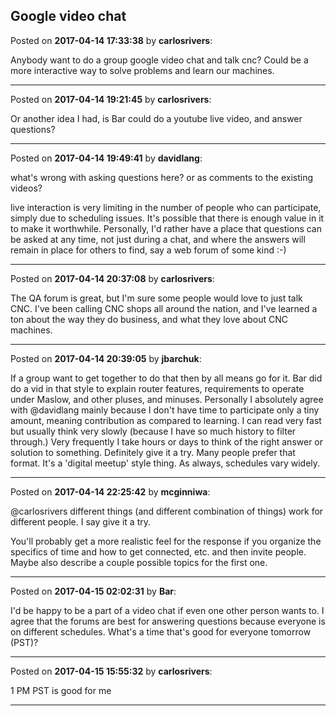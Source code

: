 ## Google video chat
Posted on **2017-04-14 17:33:38** by **carlosrivers**:

Anybody want to do a group google video chat and talk cnc? Could be a more interactive way to solve problems and learn our machines.

---

Posted on **2017-04-14 19:21:45** by **carlosrivers**:

Or another idea I had, is Bar could do a youtube live video, and answer questions?

---

Posted on **2017-04-14 19:49:41** by **davidlang**:

what's wrong with asking questions here? or as comments to the existing videos?

live interaction is very limiting in the number of people who can participate, simply due to scheduling issues. It's possible that there is enough value in it to make it worthwhile. Personally, I'd rather have a place that questions can be asked at any time, not just during a chat, and where the answers will remain in place for others to find, say a web forum of some kind :-)

---

Posted on **2017-04-14 20:37:08** by **carlosrivers**:

The QA forum is great, but I'm sure some people would love to just talk CNC. I've been calling CNC shops all around the nation, and I've learned a ton about the way they do business, and what they love about CNC machines.

---

Posted on **2017-04-14 20:39:05** by **jbarchuk**:

If a group want to get together to do that then by all means go for it.
Bar did do a vid in that style to explain router features, requirements to operate under Maslow, and other pluses, and minuses.
Personally I absolutely agree with @davidlang mainly because I don't have time to participate only a tiny amount, meaning contribution as compared to learning. I can read very fast but usually think very slowly (because I have so much history to filter through.) Very frequently I take hours or days to think of the right answer or solution to something.
Definitely give it a try. Many people prefer that format. It's a  'digital meetup' style thing. As always, schedules vary widely.

---

Posted on **2017-04-14 22:25:42** by **mcginniwa**:

@carlosrivers different things (and different combination of things) work for different people. I say give it a try.

You'll probably get a more realistic feel for the response if you organize the specifics of time and how to get connected, etc. and then invite people. Maybe also describe a couple possible topics for the first one.

---

Posted on **2017-04-15 02:02:31** by **Bar**:

I'd be happy to be a part of a video chat if even one other person wants to. I agree that the forums are best for answering questions because everyone is on different schedules. What's a time that's good for everyone tomorrow (PST)?

---

Posted on **2017-04-15 15:55:32** by **carlosrivers**:

1 PM PST is good for me

---

